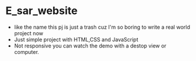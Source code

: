 # E_sar_website
- like the name this pj is just a trash cuz I'm so boring to write a real world project now
- Just simple project with HTML,CSS and JavaScript
- Not responsive you can watch the demo with a destop view or computer.
